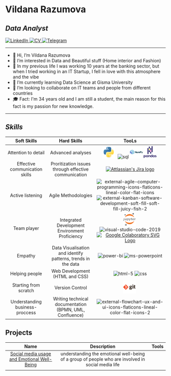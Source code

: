 # Vildana Razumova

## *Data Analyst*

<div id="badges">
  <a href="https://www.linkedin.com/in/vildanarazumova">
    <img src="https://img.shields.io/badge/LinkedIn-blue?style=for-the-badge&logo=linkedin&logoColor=white" alt="LinkedIn"/>
  </a>
  
  <a href="https://drive.google.com/file/d/1aELFLox5WnuLozUKgaz-vvT6nr6H4pFM/view?usp=share_link">
    <img src="https://img.shields.io/badge/CV-red?style=for-the-badge&logo=readdotcv&logoColor=white" alt="CV"/>
  </a>
  
  <a href="https://t.me/vildanaraz">
    <img src="https://img.shields.io/badge/Telegram-white?style=for-the-badge&logo=telegram&logoColor=blue" alt="Telegram"/>
  </a>
 
</div>
 
---
- 👋 Hi, I’m Vildana Razumova
- 👀 I’m interested in Data and Beautiful stuff (Home interior and Fashion)
- :bank: In my previous life I was working 10 years at the banking sector, but when I tried working in an IT Startup,
  I fell in love with this atmosphere and the vibe
- 🌱 I’m currently learning Data Science at Gisma University
- 💞️ I’m looking to collaborate on IT teams and people from different countries
- :mortar_board: Fact: I'm 34 years old and I am still a student, the main reason for this fact is my passion for new knowledge.
___
  
## *Skills*
| Soft Skills | Hard Skills | TooLs
| :--------: | :-------: | :-------: | 
| Attention to detail  | Advanced analyses|  <img src="https://github.com/devicons/devicon/blob/master/icons/python/python-original.svg" title="Python" alt="Python" width="40" height="40"/>&nbsp; <img width="40" height="40" src="https://img.icons8.com/ios-filled/50/sql.png" alt="sql"/> <img src="https://github.com/devicons/devicon/blob/master/icons/numpy/numpy-original-wordmark.svg" title="NumPy" alt="NumPy" width="40" height="40"/> <img src="https://github.com/devicons/devicon/blob/master/icons/pandas/pandas-original-wordmark.svg" title="Pandas" alt="Pandas" width="40" height="40"/>&nbsp;
|Effective communication skills | Proritization issues through effective communication | <a title="Atlassian, Public domain, via Wikimedia Commons" href="https://commons.wikimedia.org/wiki/File:Jira_Logo.svg"><img width="40" alt="Attlassian&#039;s Jira logo" src="https://upload.wikimedia.org/wikipedia/commons/thumb/8/8a/Jira_Logo.svg/64px-Jira_Logo.svg.png?20230123125334"></a>
|Active listening | Agile Methodologies | <img width="40" height="40" src="https://img.icons8.com/external-flaticons-lineal-color-flat-icons/64/external-agile-computer-programming-icons-flaticons-lineal-color-flat-icons.png" alt="external-agile-computer-programming-icons-flaticons-lineal-color-flat-icons"/> <img width="40" height="40" src="https://img.icons8.com/external-soft-fill-juicy-fish/60/external-kanban-software-development-soft-fill-soft-fill-juicy-fish-2.png" alt="external-kanban-software-development-soft-fill-soft-fill-juicy-fish-2"/>
|Team player | Integrated Development Environment Proficiency |   <img src="https://github.com/devicons/devicon/blob/master/icons/jupyter/jupyter-original-wordmark.svg" title="Jupyter" alt="Jupyter" width="40" height="40"/>&nbsp; <img width="40" height="40" src="https://img.icons8.com/fluency/48/visual-studio-code-2019.png" alt="visual-studio-code-2019"/> <a title="Google, Public domain, via Wikimedia Commons" href="https://commons.wikimedia.org/wiki/File:Google_Colaboratory_SVG_Logo.svg"><img width="40" alt="Google Colaboratory SVG Logo" src="https://upload.wikimedia.org/wikipedia/commons/thumb/d/d0/Google_Colaboratory_SVG_Logo.svg/512px-Google_Colaboratory_SVG_Logo.svg.png?20221103151432"></a>
|Empathy | Data Visualisation and identify patterns, trends in the data |  <img width="40" height="40" src="https://img.icons8.com/color/48/power-bi.png" alt="power-bi"/> <img width="48" height="48" src="https://img.icons8.com/fluency/48/ms-powerpoint.png" alt="ms-powerpoint"/>
|Helping people | Web Development (HTML and CSS) |  <img width="40" height="40" src="https://img.icons8.com/fluency/48/html-5.png" alt="html-5"/> <img width="40" height="40" src="https://img.icons8.com/ios-filled/50/css.png" alt="css"/>
|Starting from scratch| Version Control | <img src="https://github.com/devicons/devicon/blob/master/icons/git/git-original-wordmark.svg" title="TensorFlow" alt="TensorFlow" width="40" height="40"/>&nbsp;
| Understanding business-proccess | Writing technical documentation (BPMN, UML, Confluence)  | <img width="40" height="40" src="https://img.icons8.com/external-flaticons-lineal-color-flat-icons/64/external-flowchart-ux-and-ui-icons-flaticons-lineal-color-flat-icons-2.png" alt="external-flowchart-ux-and-ui-icons-flaticons-lineal-color-flat-icons-2"/>

## Projects

| Name | Description | Tools |
| :--------: | :-------: | :-------: |
|     [Social media usage and Emotional Well-Being](https://github.com/DinkyPinky/Data-Science/tree/main/Yandex-Practicum-Projects/comments-classification) | understanding the emotional well-being of a group of people who are involved in social media life | 
          |            |             |



<!---
VildanaRazumova/VildanaRazumova is a ✨ special ✨ repository because its `README.md` (this file) appears on your GitHub profile.
You can click the Preview link to take a look at your changes.
--->
